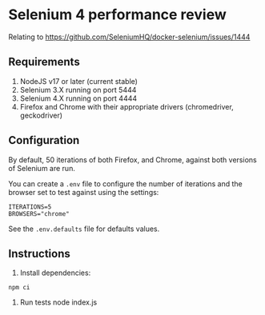 # Selenium 4 performance review

Relating to https://github.com/SeleniumHQ/docker-selenium/issues/1444

## Requirements

1. NodeJS v17 or later (current stable)
1. Selenium 3.X running on port 5444
1. Selenium 4.X running on port 4444
1. Firefox and Chrome with their appropriate drivers (chromedriver, geckodriver)

## Configuration
By default, 50 iterations of both Firefox, and Chrome, against both versions of Selenium are run.

You can create a `.env` file to configure the number of iterations and the browser set to test against using the settings:

```
ITERATIONS=5
BROWSERS="chrome"
```

See the `.env.defaults` file for defaults values.


## Instructions

1. Install dependencies:
```
npm ci
```
1. Run tests
node index.js
